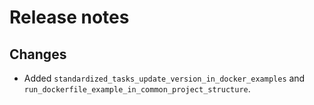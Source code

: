 # Release notes

## Changes

- Added `standardized_tasks_update_version_in_docker_examples` and `run_dockerfile_example_in_common_project_structure`.
